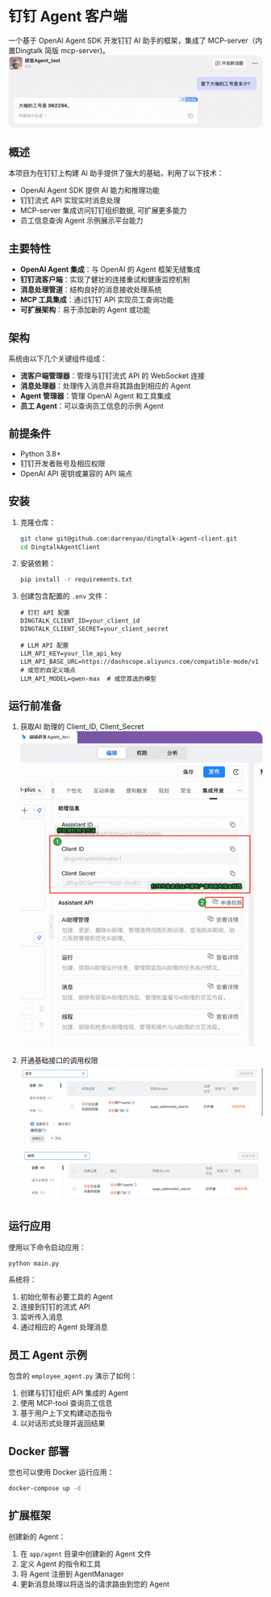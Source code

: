 # 钉钉 Agent 客户端

一个基于 OpenAI Agent SDK 开发钉钉 AI 助手的框架，集成了 MCP-server（内置Dingtalk 简版 mcp-server)。
![产品使用示例](static/resource/demo.png)

## 概述

本项目为在钉钉上构建 AI 助手提供了强大的基础，利用了以下技术：

- OpenAI Agent SDK 提供 AI 能力和推理功能
- 钉钉流式 API 实现实时消息处理
- MCP-server 集成访问钉钉组织数据, 可扩展更多能力
- 员工信息查询 Agent 示例展示平台能力

## 主要特性

- **OpenAI Agent 集成**：与 OpenAI 的 Agent 框架无缝集成
- **钉钉流客户端**：实现了健壮的连接重试和健康监控机制
- **消息处理管道**：结构良好的消息接收处理系统
- **MCP 工具集成**：通过钉钉 API 实现员工查询功能
- **可扩展架构**：易于添加新的 Agent 或功能

## 架构

系统由以下几个关键组件组成：

- **流客户端管理器**：管理与钉钉流式 API 的 WebSocket 连接
- **消息处理器**：处理传入消息并将其路由到相应的 Agent
- **Agent 管理器**：管理 OpenAI Agent 和工具集成
- **员工 Agent**：可以查询员工信息的示例 Agent

## 前提条件

- Python 3.8+
- 钉钉开发者账号及相应权限
- OpenAI API 密钥或兼容的 API 端点

## 安装

1. 克隆仓库：
   ```bash
   git clone git@github.com:darrenyao/dingtalk-agent-client.git
   cd DingtalkAgentClient
   ```

2. 安装依赖：
   ```bash
   pip install -r requirements.txt
   ```

3. 创建包含配置的 `.env` 文件：
   ```
   # 钉钉 API 配置
   DINGTALK_CLIENT_ID=your_client_id
   DINGTALK_CLIENT_SECRET=your_client_secret

   # LLM API 配置
   LLM_API_KEY=your_llm_api_key
   LLM_API_BASE_URL=https://dashscope.aliyuncs.com/compatible-mode/v1  # 或您的自定义端点
   LLM_API_MODEL=qwen-max  # 或您首选的模型
   ```

## 运行前准备

1. 获取AI 助理的 Client_ID, Client_Secret
![client](static/resource/client-info.png)

2. 开通基础接口的调用权限
![api11](static/resource/api1.png)
![api12](static/resource/api2.png)

## 运行应用

使用以下命令启动应用：

```bash
python main.py
```

系统将：
1. 初始化带有必要工具的 Agent
2. 连接到钉钉的流式 API
3. 监听传入消息
4. 通过相应的 Agent 处理消息

## 员工 Agent 示例

包含的 `employee_agent.py` 演示了如何：

1. 创建与钉钉组织 API 集成的 Agent
2. 使用 MCP-tool 查询员工信息
3. 基于用户上下文构建动态指令
4. 以对话形式处理并返回结果

## Docker 部署

您也可以使用 Docker 运行应用：

```bash
docker-compose up -d
```

## 扩展框架

创建新的 Agent：

1. 在 `app/agent` 目录中创建新的 Agent 文件
2. 定义 Agent 的指令和工具
3. 将 Agent 注册到 AgentManager
4. 更新消息处理以将适当的请求路由到您的 Agent

